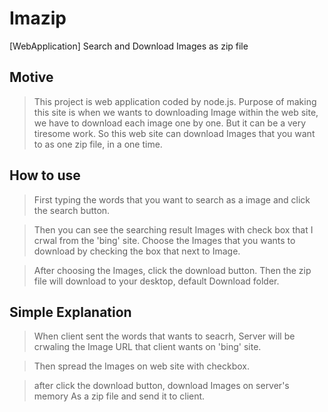 # Imazip
[WebApplication] Search and Download Images as zip file

## Motive

> This project is web application coded by node.js. Purpose of making this site is when we wants to downloading Image within the web site, we have to download each image one by one. But it can be a very tiresome work. So this web site can download Images that you want to as one zip file, in a one time. 

## How to use

> First typing the words that you want to search as a image and click the search button.

> Then you can see the searching result Images with check box that I crwal from the 'bing' site. 
 Choose the Images that you wants to download by checking the box that next to Image.

> After choosing the Images, click the download button.
 Then the zip file will download to your desktop, default Download folder.

## Simple Explanation

> When client sent the words that wants to seacrh, Server will be crwaling the Image URL that client wants on 'bing' site.

> Then spread the Images on web site with checkbox.

> after click the download button, download Images on server's memory As a zip file and send it to client.
